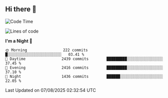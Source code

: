 ## Hi there 👋

<!--
**Wangmerlyn/Wangmerlyn** is a ✨ _special_ ✨ repository because its `README.md` (this file) appears on your GitHub profile.

Here are some ideas to get you started:

- 🔭 I’m currently working on ...
- 🌱 I’m currently learning ...
- 👯 I’m looking to collaborate on ...
- 🤔 I’m looking for help with ...
- 💬 Ask me about ...
- 📫 How to reach me: ...
- 😄 Pronouns: ...
- ⚡ Fun fact: ...
-->
<!--START_SECTION:waka-->
![Code Time](http://img.shields.io/badge/Code%20Time-475%20hrs%2051%20mins-blue)

![Lines of code](https://img.shields.io/badge/From%20Hello%20World%20I%27ve%20Written-41.1%20million%20lines%20of%20code-blue)

**I'm a Night 🦉** 

```text
🌞 Morning                222 commits         █░░░░░░░░░░░░░░░░░░░░░░░░   03.41 % 
🌆 Daytime                2439 commits        █████████░░░░░░░░░░░░░░░░   37.45 % 
🌃 Evening                2416 commits        █████████░░░░░░░░░░░░░░░░   37.10 % 
🌙 Night                  1436 commits        ██████░░░░░░░░░░░░░░░░░░░   22.05 % 
```



 Last Updated on 07/08/2025 02:32:54 UTC
<!--END_SECTION:waka-->
